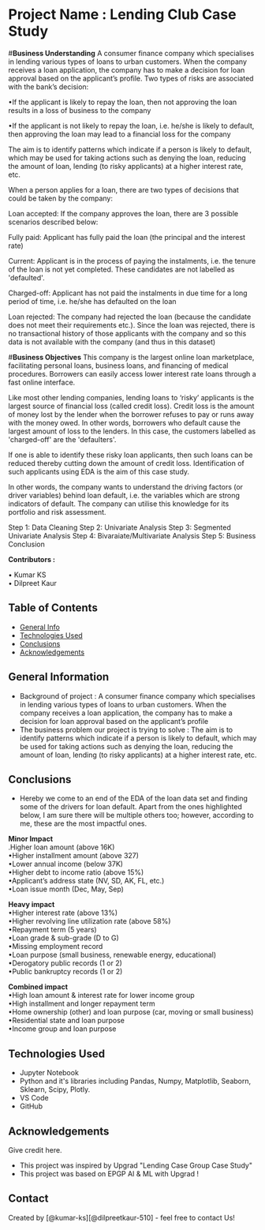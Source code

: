 # Project Name : Lending Club Case Study 

#<b>Business Understanding</b>
A consumer finance company which specialises in lending various types of loans to urban customers. When the company receives a loan application, the company has to make a decision for loan approval based on the applicant’s profile. Two types of risks are associated with the bank’s decision:

•If the applicant is likely to repay the loan, then not approving the loan results in a loss of business to the company

•If the applicant is not likely to repay the loan, i.e. he/she is likely to default, then approving the loan may lead to a financial loss for the company

The aim is to identify patterns which indicate if a person is likely to default, which may be used for taking actions such as denying the loan, reducing the amount of loan, lending (to risky applicants) at a higher interest rate, etc.

When a person applies for a loan, there are two types of decisions that could be taken by the company:

Loan accepted: If the company approves the loan, there are 3 possible scenarios described below:

Fully paid: Applicant has fully paid the loan (the principal and the interest rate)

Current: Applicant is in the process of paying the instalments, i.e. the tenure of the loan is not yet completed. These candidates are not labelled as 'defaulted'.

Charged-off: Applicant has not paid the instalments in due time for a long period of time, i.e. he/she has defaulted on the loan 

Loan rejected: The company had rejected the loan (because the candidate does not meet their requirements etc.). Since the loan was rejected, there is no transactional history of those applicants with the company and so this data is not available with the company (and thus in this dataset)
 
#<b>Business Objectives</b>
This company is the largest online loan marketplace, facilitating personal loans, business loans, and financing of medical procedures. Borrowers can easily access lower interest rate loans through a fast online interface. 

Like most other lending companies, lending loans to ‘risky’ applicants is the largest source of financial loss (called credit loss). Credit loss is the amount of money lost by the lender when the borrower refuses to pay or runs away with the money owed. In other words, borrowers who default cause the largest amount of loss to the lenders. In this case, the customers labelled as 'charged-off' are the 'defaulters'. 

If one is able to identify these risky loan applicants, then such loans can be reduced thereby cutting down the amount of credit loss. Identification of such applicants using EDA is the aim of this case study.

In other words, the company wants to understand the driving factors (or driver variables) behind loan default, i.e. the variables which are strong indicators of default.  The company can utilise this knowledge for its portfolio and risk assessment. 


Step 1: Data Cleaning 
Step 2: Univariate Analysis
Step 3: Segmented Univariate Analysis
Step 4: Bivaraiate/Multivariate Analysis
Step 5: Business Conclusion


<b>Contributors : </b><br>

• Kumar KS<br>
• Dilpreet Kaur<br>

## Table of Contents
* [General Info](#general-information)
* [Technologies Used](#technologies-used)
* [Conclusions](#conclusions)
* [Acknowledgements](#acknowledgements)

<!-- You can include any other section that is pertinent to your problem -->

## General Information
- Background of project
    : A consumer finance company which specialises in lending various types of loans to urban customers. When the company receives a loan application, the company has to make a decision for loan approval based on the applicant’s profile
- The business problem our project is trying to solve
    : The aim is to identify patterns which indicate if a person is likely to default, which may be used for taking actions such as denying the loan, reducing the amount of loan, lending (to risky applicants) at a higher interest rate, etc.

<!-- You don't have to answer all the questions - just the ones relevant to your project. -->

## Conclusions
- Hereby we come to an end of the EDA of the loan data set and finding some of the drivers for loan default. 
Apart from the ones highlighted below, I am sure there will be multiple others too; however, according to me, these are the most impactful ones.

<b>Minor Impact</b> <br>
.Higher loan amount (above 16K) <br>
•Higher installment amount (above 327) <br>
•Lower annual income (below 37K)<br> 
•Higher debt to income ratio (above 15%) <br>
•Applicant’s address state (NV, SD, AK, FL, etc.) <br>
•Loan issue month (Dec, May, Sep)<br>

<b>Heavy impact</b> <br>
•Higher interest rate (above 13%) <br>
•Higher revolving line utilization rate (above 58%) <br>
•Repayment term (5 years)<br> 
•Loan grade & sub-grade (D to G) <br>
•Missing employment record<br> 
•Loan purpose (small business, renewable energy, educational) <br>
•Derogatory public records (1 or 2) <br>
•Public bankruptcy records (1 or 2)<br>

<b>Combined impact</b> <br>
•High loan amount & interest rate for lower income group <br>
•High installment and longer repayment term <br>
•Home ownership (other) and loan purpose (car, moving or small business) <br>
•Residential state and loan purpose<br> 
•Income group and loan purpose<br>

<!-- You don't have to answer all the questions - just the ones relevant to your project. -->


## Technologies Used
- Jupyter Notebook
- Python and it's libraries including Pandas, Numpy, Matplotlib, Seaborn, Sklearn, Scipy, Plotly. 
- VS Code
- GitHub

<!-- As the libraries versions keep on changing, it is recommended to mention the version of library used in this project -->

## Acknowledgements
Give credit here.
- This project was inspired by Upgrad "Lending Case Group Case Study"
- This project was based on EPGP AI & ML with Upgrad ! 


## Contact
Created by [@kumar-ks][@dilpreetkaur-510] - feel free to contact Us!